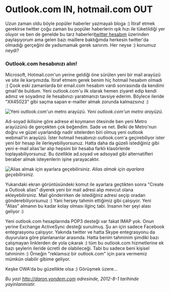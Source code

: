 # Outlook.com IN, hotmail.com OUT 

Uzun zaman oldu böyle popüler haberler yazmayalı bloga :) İtiraf etmek
gerekirse twitter çoğu zaman bu popüler haberlerin ışık hızı ile
tüketildiği yer oluyor ve ben de genelde bu tarz haberleri[twitter
hesabım](http://www.twitter.com/daronyondem) üzerinden paylaşıyorum ama
gelen bazı maillere baktığımda herkesin twitter'da olmadığı gerçeğini de
yadsımamak gerek sanırım. Her neyse :) konumuz neydi?

### Outlook.com hesabınızı alın!  

Microsoft, Hotmail.com'un yerine geldiği öne sürülen yeni bir mail
arayüzü ve site ile karşımızda. İtiraf etmem gerek benim hiç hotmail
hesabım olmadı :) Çook eski zamanlarda bir email.com hesabım vardı
sonrasında da kendimi gmail'de buldum. Yeni outlook.com'u ilk olarak
hemen ziyaret edip kendi adınız ve soyadınız ile hesabınızı yaratmanızı
tavsiye ederim. Böylece ileride "XX45023" gibi saçma sapan e-mailler
almak zorunda kalmazsınız :)

![Yeni outlook.com'un metro
arayüzü.](media/Outlook_com_IN__hotmail_com_OUT/outlook2.png)
*Yeni outlook.com'un metro arayüzü.*

Ad-soyad ikilisine göre adrese el koymanın ötesinde ben yeni Metro
arayüzünü de gerçekten çok beğendim. Sade ve net. Belki de Metro'nun
doğru ve güzel uyarlandığı nadir sitelerden biri olmuş yeni outlook
webmail'in arayüzü. İster hotmail hesabınızı outlook.com'a geçirebiliyor
ister yeni bir hesap ile ilerleyebiliyorsunuz. Hatta daha da güzeli
istediğiniz gibi yeni e-mail alias'lar alıp hepsini bir hesaba farklı
klasörlerde toplayabiliyorsunuz. Bu özellikle ad.soyad ve adsoyad gibi
alternatifleri beraber almak isteyenlerin işine yarayacaktır.

![Alias almak için ayarlara
geçebilirsiniz.](media/Outlook_com_IN__hotmail_com_OUT/outlook1.png)
*Alias almak için ayarlara geçebilirsiniz.*

Yukarıdaki ekran görüntüsündeki komut ile ayarlara geçtikten sonra
"Create a Outlook alias" diyerek yeni bir mail adresi alıp mevcut olana
ekleyebilirsiniz. Mail gönderirken de istediğiniz adresi seçip oradan
gönderebiliyorsunuz :) Yani herşey tahmin ettiğimiz gibi çalışıyor. Yeni
"Alias" almanın bu kadar kolay olması ilginç tabi. İnsanın her şeyi
alası geliyor :)

Yeni outlook.com hesaplarında POP3 desteği var fakat IMAP yok. Onun
yerine Exchange ActiveSync desteği sunulmuş. Şu an için sadece Facebook
entegrasyonu çalışıyor. Yakında twitter ve hatta Skype entegrasyonu da
duyurulara göre planlananlar arasında. Hatta benim tahminim şimdiki bazı
çalışmayan linklerden de yola çıkarak :) tüm bu outlook.com hizmetlerine
ek bazı şeylerin ileride ücretli de olabileceği. Tabi bu sadece beni
kişisel tahminim :) Örneğin "reklamsız bir outlook.com" için para
vermemiz mümkün olabilir gibime geliyor.

Keşke OWA'da bu güzellikte olsa :) Görüşmek üzere...


*Bu yazi http://daron.yondem.com adresinde, 2012-8-1 tarihinde yayinlanmistir.*